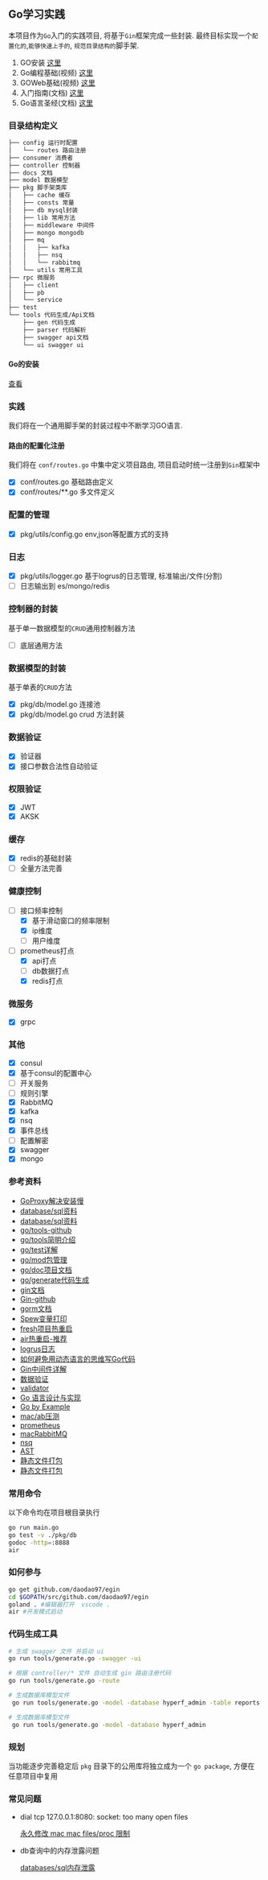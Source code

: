 ## Go学习实践

本项目作为`Go`入门的实践项目, 将基于`Gin`框架完成一些封装. 最终目标实现一个`配置化的`,`能够快速上手的`, `规范目录结构的`脚手架.

1. GO安装 [这里](https://www.jianshu.com/p/ad57228c6e6a)
2. Go编程基础(视频) [这里](https://study.163.com/course/courseMain.htm?courseId=306002)
3. GOWeb基础(视频) [这里](https://study.163.com/course/courseMain.htm?courseId=328001)
4. 入门指南(文档) [这里](https://github.com/unknwon/the-way-to-go_ZH_CN)
5. Go语言圣经(文档) [这里](https://github.com/golang-china/gopl-zh)

### 目录结构定义

```bash
├── config 运行时配置
│   └── routes 路由注册
├── consumer 消费者
├── controller 控制器
├── docs 文档
├── model 数据模型
├── pkg 脚手架类库
│   ├── cache 缓存
│   ├── consts 常量
│   ├── db mysql封装
│   ├── lib 常用方法
│   ├── middleware 中间件
│   ├── mongo mongodb
│   ├── mq
│   │   ├── kafka
│   │   ├── nsq
│   │   └── rabbitmq
│   └── utils 常用工具
├── rpc 微服务
│   ├── client
│   ├── pb
│   └── service
├── test
└── tools 代码生成/Api文档
    ├── gen 代码生成
    ├── parser 代码解析
    ├── swagger api文档
    └── ui swagger ui
```

#### Go的安装 

[查看](https://www.jianshu.com/p/ad57228c6e6a)

### 实践

我们将在一个通用脚手架的封装过程中不断学习GO语言.

#### 路由的配置化注册

我们将在 `conf/routes.go` 中集中定义项目路由, 项目启动时统一注册到`Gin`框架中

- [x] conf/routes.go 基础路由定义
- [x] conf/routes/**.go 多文件定义

### 配置的管理

- [x] pkg/utils/config.go env,json等配置方式的支持

### 日志

- [x] pkg/utils/logger.go 基于logrus的日志管理, 标准输出/文件(分割)
- [ ] 日志输出到 es/mongo/redis 

### 控制器的封装

基于单一数据模型的`CRUD`通用控制器方法

- [ ] 底层通用方法

### 数据模型的封装

基于单表的`CRUD`方法

- [x] pkg/db/model.go 连接池 
- [x] pkg/db/model.go crud 方法封装 

### 数据验证

- [x] 验证器
- [x] 接口参数合法性自动验证

### 权限验证

- [x] JWT
- [x] AKSK

### 缓存

- [x] redis的基础封装
- [ ] 全量方法完善

### 健康控制

- [ ] 接口频率控制
    - [x] 基于滑动窗口的频率限制
    - [x] ip维度
    - [ ] 用户维度
- [ ] prometheus打点
    - [x] api打点
    - [ ] db数据打点
    - [x] redis打点

### 微服务

- [x] grpc

### 其他

- [x] consul
- [x] 基于consul的配置中心
- [ ] 开关服务
- [ ] 规则引擎
- [x] RabbitMQ
- [x] kafka
- [x] nsq
- [x] 事件总线
- [ ] 配置解密
- [x] swagger
- [x] mongo

### 参考资料
- [GoProxy解决安装慢](https://goproxy.cn/)
- [database/sql资料](https://segmentfault.com/a/1190000003036452)
- [database/sql资料](https://zhuanlan.zhihu.com/p/28849905)
- [go/tools-github](https://github.com/golang/tools)
- [go/tools简明介绍](https://studygolang.com/articles/11837)
- [go/test详解](http://c.biancheng.net/view/124.html)
- [go/mod包管理](https://juejin.im/post/6844903798658301960)
- [go/doc项目文档](https://wiki.jikexueyuan.com/project/go-command-tutorial/0.5.html)
- [go/generate代码生成](https://juejin.im/post/6844903923166216200)
- [gin文档](https://learnku.com/docs/gin-gonic/2019)
- [Gin-github](https://github.com/gin-gonic/gin)
- [gorm文档](http://gorm.io/zh_CN/docs/index.html)
- [Spew变量打印](https://github.com/davecgh/go-spew)
- [fresh项目热重启](https://github.com/gravityblast/fresh)
- [air热重启-推荐](https://github.com/cosmtrek/air)
- [logrus日志](https://juejin.im/post/6844904061393698823)
- [如何避免用动态语言的思维写Go代码](https://juejin.im/post/6861048173989724173)
- [Gin中间件详解](https://juejin.im/post/6844903833164857358)
- [数据验证](https://segmentfault.com/a/1190000022541905)
- [validator](https://frankhitman.github.io/zh-CN/gin-validator/)
- [Go 语言设计与实现](https://draveness.me/golang/docs/part1-prerequisite/ch02-compile/golang-compile-intro/)
- [Go by Example](https://gobyexample.com/)
- [mac/ab压测](https://xushanxiang.com/2019/10/mac-web-ab.html)
- [prometheus](https://yunlzheng.gitbook.io/prometheus-book/)
- [macRabbitMQ](https://www.jianshu.com/p/60c358235705)
- [nsq](https://segmentfault.com/a/1190000009194607)
- [AST](https://toutiao.io/posts/hbw7ev/preview)
- [静态文件打包](https://github.com/elazarl/go-bindata-assetfs/)
- [静态文件打包](https://juejin.im/post/6863830785712095245)

### 常用命令

以下命令均在项目根目录执行

```bash
go run main.go
go test -v ./pkg/db
godoc -http=:8888
air
```

### 如何参与

```bash
go get github.com/daodao97/egin
cd $GOPATH/src/github.com/daodao97/egin
goland . #编辑器打开  vscode .
air #开发模式启动
```

### 代码生成工具

```bash
# 生成 swagger 文件 并启动 ui
go run tools/generate.go -swagger -ui

# 根据 controller/* 文件 自动生成 gin 路由注册代码
go run tools/generate.go -route

# 生成数据库模型文件
 go run tools/generate.go -model -database hyperf_admin -table reports

# 生成数据库模型文件
 go run tools/generate.go -model -database hyperf_admin
```

### 规划

当功能逐步完善稳定后 `pkg` 目录下的公用库将独立成为一个 `go package`, 方便在任意项目中复用

### 常见问题

-  dial tcp 127.0.0.1:8080: socket: too many open files

    [永久修改 mac mac files/proc 限制](https://javasgl.github.io/mac-max-limit/)
 
 - db查询中的内存泄露问题
 
   [databases/sql内存泄露](https://gocn.vip/topics/9963)





